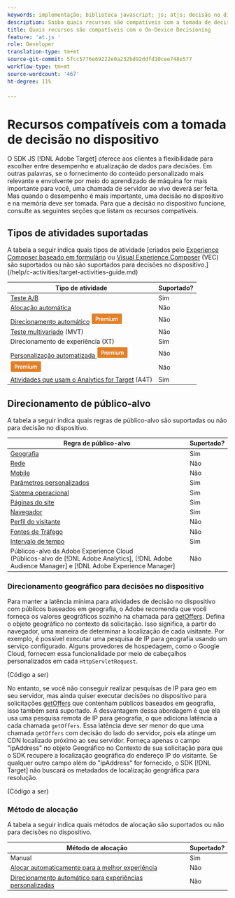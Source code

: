 ```yaml
---
keywords: implementação; biblioteca javascript; js; atjs; decisão no dispositivo; no device decisioning; recursos compatíveis
description: Saiba quais recursos são compatíveis com a tomada de decisão no dispositivo.
title: Quais recursos são compatíveis com o On-Device Decisioning
feature: 'at.js '
role: Developer
translation-type: tm+mt
source-git-commit: 5fcc5776e69222e0a232bd92ddfd10cee748e577
workflow-type: tm+mt
source-wordcount: '467'
ht-degree: 11%

---
```


# Recursos compatíveis com a tomada de decisão no dispositivo

O SDK JS [!DNL Adobe Target] oferece aos clientes a flexibilidade para escolher entre desempenho e atualização de dados para decisões. Em outras palavras, se o fornecimento do conteúdo personalizado mais relevante e envolvente por meio do aprendizado de máquina for mais importante para você, uma chamada de servidor ao vivo deverá ser feita. Mas quando o desempenho é mais importante, uma decisão no dispositivo e na memória deve ser tomada. Para que a decisão no dispositivo funcione, consulte as seguintes seções que listam os recursos compatíveis.

## Tipos de atividades suportadas

A tabela a seguir indica quais tipos de atividade [criados pelo [Experience Composer baseado em formulário](/help/c-experiences/form-experience-composer.md) ou [Visual Experience Composer](/help/c-experiences/c-visual-experience-composer/visual-experience-composer.md) (VEC) são suportados ou não são suportados para decisões no dispositivo.](/help/c-activities/target-activities-guide.md)

| Tipo de atividade | Suportado? |
| --- | --- |
| [Teste A/B](/help/c-activities/t-test-ab/test-ab.md) | Sim |
| [Alocação automática](/help/c-activities/automated-traffic-allocation/automated-traffic-allocation.md) | Não |
| [Direcionamento automático](/help/c-activities/auto-target/auto-target-to-optimize.md) ![Premium](/help/assets/premium.png) | Não |
| [Teste multivariado](/help/c-activities/c-multivariate-testing/multivariate-testing.md) (MVT) | Não |
| [](/help/c-activities/t-experience-target/experience-target.md)Direcionamento de experiência (XT) | Sim |
| [Personalização automatizada ](/help/c-activities/t-automated-personalization/automated-personalization.md) ![Premium](/help/assets/premium.png) | Não |
| [](/help/c-recommendations/recommendations.md) ![RecommendationsPremium](/help/assets/premium.png) | Não |
| [Atividades que usam o Analytics for Target](/help/c-integrating-target-with-mac/a4t/a4t.md)  (A4T) | Sim |

## Direcionamento de público-alvo

A tabela a seguir indica quais regras de público-alvo são suportadas ou não para decisão no dispositivo.

| Regra de público-alvo | Suportado? |
| --- | --- |
| [Geografia](/help/c-target/c-audiences/c-target-rules/geo.md) | Sim |
| [Rede](/help/c-target/c-audiences/c-target-rules/network.md) | Não |
| [Mobile](/help/c-target/c-audiences/c-target-rules/mobile.md) | Não |
| [Parâmetros personalizados](/help/c-target/c-audiences/c-target-rules/custom-parameters.md) | Sim |
| [Sistema operacional](/help/c-target/c-audiences/c-target-rules/operating-system.md) | Sim |
| [Páginas do site](/help/c-target/c-audiences/c-target-rules/site-pages.md) | Sim |
| [Navegador](/help/c-target/c-audiences/c-target-rules/browser.md) | Sim |
| [Perfil do visitante](/help/c-target/c-audiences/c-target-rules/visitor-profile.md) | Não |
| [Fontes de Tráfego](/help/c-target/c-audiences/c-target-rules/traffic-sources.md) | Não |
| [Intervalo de tempo](/help/c-target/c-audiences/c-target-rules/time-frame.md) | Sim |
| Públicos-alvo da Adobe Experience Cloud<br>(Públicos-alvo de [!DNL Adobe Analytics], [!DNL Adobe Audience Manager] e [!DNL Adobe Experience Manager] | Não |

### Direcionamento geográfico para decisões no dispositivo

Para manter a latência mínima para atividades de decisão no dispositivo com públicos baseados em geografia, o Adobe recomenda que você forneça os valores geográficos sozinho na chamada para [getOffers](/help/c-implementing-target/c-implementing-target-for-client-side-web/adobe-target-getoffers-atjs-2.md). Defina o objeto geográfico no contexto da solicitação. Isso significa, a partir do navegador, uma maneira de determinar a localização de cada visitante. Por exemplo, é possível executar uma pesquisa de IP para geografia usando um serviço configurado. Alguns provedores de hospedagem, como o Google Cloud, fornecem essa funcionalidade por meio de cabeçalhos personalizados em cada `HttpServletRequest`.

(Código a ser)

No entanto, se você não conseguir realizar pesquisas de IP para geo em seu servidor, mas ainda quiser executar decisões no dispositivo para solicitações [getOffers](/help/c-implementing-target/c-implementing-target-for-client-side-web/adobe-target-getoffers-atjs-2.md) que contenham públicos baseados em geografia, isso também será suportado. A desvantagem dessa abordagem é que ela usa uma pesquisa remota de IP para geografia, o que adiciona latência a cada chamada `getOffers`. Essa latência deve ser menor do que uma chamada `getOffers` com decisão do lado do servidor, pois ela atinge um CDN localizado próximo ao seu servidor. Forneça apenas o campo &quot;ipAddress&quot; no objeto Geográfico no Contexto de sua solicitação para que o SDK recupere a localização geográfica do endereço IP do visitante. Se qualquer outro campo além do &quot;ipAddress&quot; for fornecido, o SDK [!DNL Target] não buscará os metadados de localização geográfica para resolução.

(Código a ser)

### Método de alocação

A tabela a seguir indica quais métodos de alocação são suportados ou não para decisões no dispositivo.

| Método de alocação | Suportado? |
| --- | --- |
| Manual | Sim |
| [Alocar automaticamente para a melhor experiência](/help/c-activities/automated-traffic-allocation/automated-traffic-allocation.md) | Não |
| [Direcionamento automático para experiências personalizadas](/help/c-activities/auto-target/auto-target-to-optimize.md) | Não |
